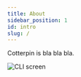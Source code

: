 ```yaml
---
title: About
sidebar_position: 1
id: intro
slug: /
---
```


Cotterpin is bla bla bla.

![CLI screen](https://via.placeholder.com/750x500)
